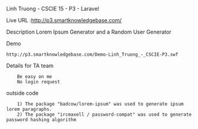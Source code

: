 Linh Truong - CSCIE 15 - P3 - Laravel 

Live URL :http://p3.smartknowledgebase.com/

Description
        Lorem Ipsum Generator and a Random User Generator

Demo

    http://p3.smartknowledgebase.com/Demo-Linh_Truong_-_CSCIE-P3.swf

Details for TA team

        Be easy on me
        No login request

outside code

        1) The package "badcow/lorem-ipsum" was used to generate ipsum lorem paragraphs.
        2) The package "ircmaxell / password-compat" was used to generate password hashing algorithm
